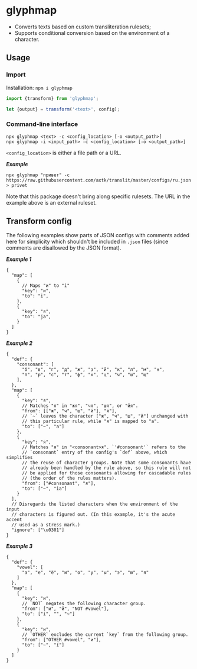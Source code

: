 # glyphmap

- Converts texts based on custom transliteration rulesets;
- Supports conditional conversion based on the environment of a character.

## Usage

### Import

Installation: `npm i glyphmap`

```js
import {transform} from 'glyphmap';

let {output} = transform('<text>', config);
```

### Command-line interface

```
npx glyphmap <text> -c <config_location> [-o <output_path>]
npx glyphmap -i <input_path> -c <config_location> [-o <output_path>]
```

`<config_location>` is either a file path or a URL.

***Example***

```
npx glyphmap "привет" -c https://raw.githubusercontent.com/axtk/translit/master/configs/ru.json
> privet
```

Note that this package doesn't bring along specific rulesets. The URL in the example above is an external ruleset.

## Transform config

The following examples show parts of JSON configs with comments added here for simplicity which shouldn't be included in `.json` files (since comments are disallowed by the JSON format).

***Example 1***

```
{
  "map": [
    {
      // Maps "и" to "i"
      "key": "и",
      "to": "i",
    },
    {
      "key": "я",
      "to": "ja",
    }
  ]
}
```

***Example 2***

```
{
  "def": {
    "consonant": [
      "б", "в", "г", "д", "ж", "з", "й", "к", "л", "м", "н",
      "п", "р", "с", "т", "ф", "х", "ц", "ч", "ш", "щ"
    ],
  },
  "map": [
    {
      "key": "я",
      // Matches "я" in "жя", "чя", "шя", or "йя".
      "from": [["ж", "ч", "ш", "й"], "я"],
      // `~` leaves the character ["ж", "ч", "ш", "й"] unchanged with
      // this particular rule, while "я" is mapped to "a".
      "to": ["~", "a"]
    },
    {
      "key": "я",
      // Matches "я" in "<consonant>я". `'#consonant'` refers to the
      // `consonant` entry of the config's `def` above, which simplifies
      // the reuse of character groups. Note that some consonants have
      // already been handled by the rule above, so this rule will not
      // be applied for those consonants allowing for cascadable rules
      // (the order of the rules matters).
      "from": ["#consonant", "я"],
      "to": ["~", "ia"]
    }
  ],
  // Disregards the listed characters when the environment of the input
  // characters is figured out. (In this example, it's the acute accent
  // used as a stress mark.)
  "ignore": ["\u0301"]
}
```

***Example 3***

```
{
  "def": {
    "vowel": [
      "а", "е", "ё", "и", "о", "у", "ы", "э", "ю", "я"
    ]
  },
  "map": [
    {
      "key": "и",
      // `NOT` negates the following character group.
      "from": ["и", "й", "NOT #vowel"],
      "to": ["í", "", "~"]
    },
    {
      "key": "и",
      // `OTHER` excludes the current `key` from the following group.
      "from": ["OTHER #vowel", "и"],
      "to": ["~", "í"]
    }
  ]
}
```
